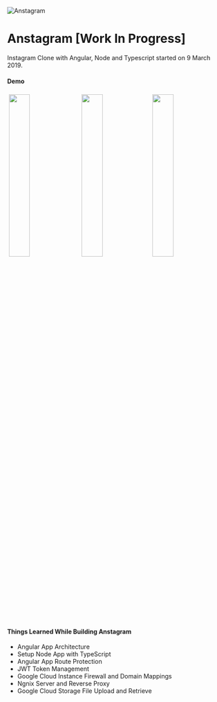 ![Anstagram][logo]

[logo]: https://github.com/shindesharad71/Anstagram/blob/master/apps/frontend/src/assets/logo/anstagram-transperent-logo.png?raw=true "Anstragram"

# Anstagram [Work In Progress]

Instagram Clone with Angular, Node and Typescript started on 9 March 2019.

#### Demo

<p align="left">
  <img src="https://github.com/shindesharad71/Anstagram/blob/master/screenshots/register-anstagram.png?raw=true" width="31%" style="margin: 4px;" />
  <img src="https://github.com/shindesharad71/Anstagram/blob/master/screenshots/profile-anstagram.png?raw=true" width="31%" style="margin: 4px;" />
  <img src="https://github.com/shindesharad71/Anstagram/blob/master/screenshots/upload-photos-anstagram.png?raw=true" width="31%" /> 
</p>

#### Things Learned While Building Anstagram

- Angular App Architecture
- Setup Node App with TypeScript
- Angular App Route Protection
- JWT Token Management
- Google Cloud Instance Firewall and Domain Mappings
- Ngnix Server and Reverse Proxy
- Google Cloud Storage File Upload and Retrieve
